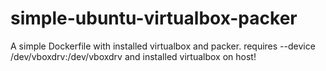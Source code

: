 # simple-ubuntu-virtualbox-packer
A simple Dockerfile with installed virtualbox and packer. requires --device /dev/vboxdrv:/dev/vboxdrv and installed virtualbox on host!
